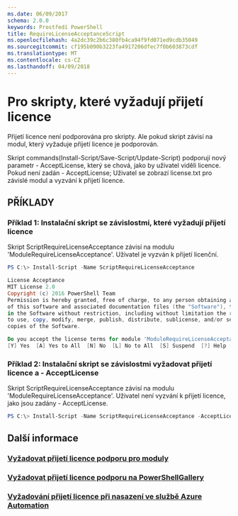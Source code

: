 ```yaml
---
ms.date: 06/09/2017
schema: 2.0.0
keywords: Prostředí PowerShell
title: RequireLicenseAcceptanceScript
ms.openlocfilehash: 4a2dc39c2b6c380fb4ca94f9fd071ed9cdb35049
ms.sourcegitcommit: cf195b090b3223fa4917206dfec7f0b603873cdf
ms.translationtype: MT
ms.contentlocale: cs-CZ
ms.lasthandoff: 04/09/2018
---
```

# <a name="requiring-license-acceptance-for-scripts"></a>Pro skripty, které vyžadují přijetí licence

Přijetí licence není podporována pro skripty. Ale pokud skript závisí na modul, který vyžaduje přijetí licence je podporován.

Skript commands(Install-Script/Save-Script/Update-Script) podporují nový parametr - AcceptLicense, který se chová, jako by uživatel viděli licence. Pokud není zadán - AcceptLicense; Uživatel se zobrazí license.txt pro závislé modul a vyzvání k přijetí licence.

## <a name="examples"></a>PŘÍKLADY

### <a name="example-1-install-script-with-dependencies-requiring-license-acceptance"></a>Příklad 1: Instalační skript se závislostmi, které vyžadují přijetí licence
Skript ScriptRequireLicenseAcceptance závisí na modulu 'ModuleRequireLicenseAcceptance'. Uživatel je vyzván k přijetí licenční.
```PowerShell
PS C:\> Install-Script -Name ScriptRequireLicenseAcceptance

License Acceptance
MIT License 2.0
Copyright (c) 2016 PowerShell Team
Permission is hereby granted, free of charge, to any person obtaining a copy
of this software and associated documentation files (the "Software"), to deal
in the Software without restriction, including without limitation the rights
to use, copy, modify, merge, publish, distribute, sublicense, and/or sell
copies of the Software.

Do you accept the license terms for module 'ModuleRequireLicenseAcceptance'.
[Y] Yes  [A] Yes to All  [N] No  [L] No to All  [S] Suspend  [?] Help (default is "N"):
```

### <a name="example-2-install-script-with-dependencies-requiring-license-acceptance-and--acceptlicense"></a>Příklad 2: Instalační skript se závislostmi vyžadovat přijetí licence a - AcceptLicense
Skript ScriptRequireLicenseAcceptance závisí na modulu 'ModuleRequireLicenseAcceptance'. Uživatel není vyzvání k přijetí licence, jako jsou zadány - AcceptLicense.
```PowerShell
PS C:\> Install-Script -Name ScriptRequireLicenseAcceptance -AcceptLicense
```

## <a name="more-details"></a>Další informace
### <a name="require-license-acceptance-support-for-modulesmodulerequirelicenseacceptancemd"></a>[Vyžadovat přijetí licence podporu pro moduly](../module/RequireLicenseAcceptance.md)

### <a name="require-license-acceptance-support-on-powershellgallerypsgallerypsgalleryrequireslicenseacceptancemd"></a>[Vyžadovat přijetí licence podporu na PowerShellGallery](../../psgallery/psgallery_requires_license_acceptance.md)

### <a name="require-license-acceptance-on-deploy-to-azure-automationpsgallerypsgallerydeploytoazureautomationrequirelicenseacceptancemd"></a>[Vyžadování přijetí licence při nasazení ve službě Azure Automation](../../psgallery/psgallery_deploy_to_azure_automation_requireLicenseAcceptance.md)